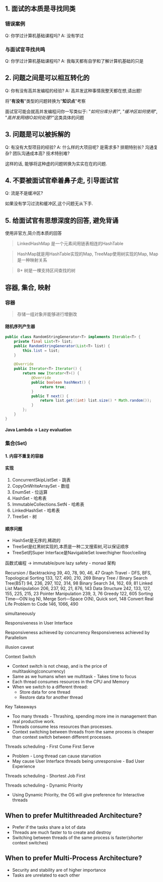 ## 1. 面试的本质是寻找同类
### 错误案例
Q: 你学过计算机基础课程吗?
A: 没有学过
### 与面试官寻找共鸣
Q: 你学过计算机基础课程吗?
A: 我每天都有自学和了解计算机基础的只是

## 2. 问题之间是可以相互转化的
Q: 你有没有高并发编程的经验?
A: 高并发这种事情我整天都在想,请出题!

将"**有没有**"类型的问题转换为"**知识点**"考察

面试官可能会就高并发编程问你一写类似于: "_如何分库分表?_", "_缓冲区如何使用_", "_高并发网络IO如何处理?_"这类具体的问题

## 3. 问题是可以被拆解的
Q: 有没有大型项目的经验?
A: 什么样的大项目呢? 是需求多? 排期特别长? 沟通复杂? 团队沟通成本高? 技术特别难?

这样的话, 能够将这种虚的问题转换为实实在在的问题.

## 4. 不要被面试官牵着鼻子走, 引导面试官
Q: 流是不是缓冲区?

如果没有学习过流和缓冲区,这个问题无从下手.

## 5. 给面试官有思想深度的回答, 避免背诵
使用非官方,简介而本质的回答

> LinkedHashMap 是一个元素间用链表相连的HashTable

> HashMap就是用HashTable实现的Map, TreeMap使用树实现的Map, Map是一种映射关系

> B+ 树是一棵支持区间查找的树


## 容器, 集合, 映射
### 容器
> 存储一组对象并能够进行增删改
> 
#### 随机序列产生器
```java
public class RandomStringGenerator<T> implements Iterable<T> {
    private final List<T> list;
    public RandomStringGenerator(List<T> list) {
        this.list = list;
    }
    
    @Override
    public Iterator<T> Iterator() {
        return new Iterator<T>() {
            @Override
            public boolean hashNext() {
                return true;
            }
            public T next() {
                return list.get((int) list.size() * Math.random());
            }
        };
    }
}

```
#### Java Lambda -> Lazy evaluation
### 集合(Set)

#### 1. 内容不重复的容器
#### 实现
1. ConcurrentSkipListSet - 跳表
2. CopyOnWriteArraySet - 数组
3. EnumSet - 位运算
4. HashSet - 哈希表
5. ImmutableCollections.SetN - 哈希表
6. LinkedHashSet - 哈希表
7. TreeSet - 树

#### 顺序问题
- HashSet是无序的,稀疏的
- TreeSet是红黑树实现的,本质是一种二叉搜索树,可以保证顺序
- TreeSet的Super Interface是NavigableSet<T>
lower/higher
floor/ceiling

函数式编程 ->
immutable/pure
lazy
safety - monad 架构


Recursion / Backtracking
39, 40, 78, 90, 46, 47
Graph Travel - DFS, BFS, Topological Sorting
133, 127, 490, 210, 269
Binary Tree / Binary Search Tree(BST)
94, 236, 297, 102, 314, 98
Binary Search
34, 162, 69, 81
Linked List Manipulation
206, 237, 92, 21, 876, 143
Data Structure
242, 133, 127, 155, 225, 215, 23
Pointer Manipulation
239, 3, 76
Greedy
122, 605
Sorting
Time—O(N log N), Merge Sort—Space O(N), Quick sort, 148
Convert Real Life Problem to Code
146, 1066, 490

simultaneously

Responsiveness in User Interface

Responsiveness achieved by concurrency
Responsiveness achieved by Parallelism


illusion
caveat 


Context Switch

- Context switch is not cheap, and is the price of multitasking(concurrency)
- Same as we humans when we multitask - Takes time to focus
- Each thread consumes resources in the CPU and Memory
- When we switch to a different thread:
  - Store data for one thread
  - Restore data for another thread

Key Takeaways
- Too many threads - Thrashing, spending more ime in management than real productive work.
- Threads consume less resources than processes.
- Context switching between threads from the same process is cheaper than context switch between different processes.

Threads scheduling - First Come First Serve
- Problem - Long thread can cause starvation
- May cause User Interface threads being unresponsive - Bad User Experience
  
Threads scheduling - Shortest Job First

Threads scheduling - Dynamic Priority
- Using Dynamic Priority, the OS will give preference for Interactive threads

## When to prefer Multithreaded Architecture?
- Prefer if the tasks share a lot of data
- Threads are much faster to to create and destroy
- Switching between threads of the same process is faster(shorter context switches)

## When to prefer Multi-Process Architecture?
- Security and stability are of higher importance
- Tasks are unrelated to each other
